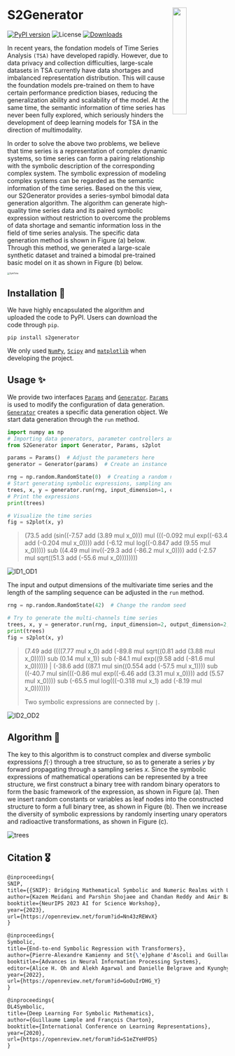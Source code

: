 #  S2Generator <img width="25%" align="right" src="https://github.com/wwhenxuan/S2Generator/blob/main/images/logo-small.png?raw=true">

[![PyPI version](https://badge.fury.io/py/PySDKit.svg)](https://pypi.org/project/PySDKit/) ![License](https://img.shields.io/github/license/wwhenxuan/PySDKit) [![Downloads](https://pepy.tech/badge/pysdkit)](https://pepy.tech/project/pysdkit)

In recent years, the fondation models of Time Series Analysis `(TSA)` have developed rapidly. However, due to data privacy and collection difficulties, large-scale datasets in TSA currently have data shortages and imbalanced representation distribution. This will cause the foundation models pre-trained on them to have certain performance prediction biases, reducing the generalization ability and scalability of the model. At the same time, the semantic information of time series has never been fully explored, which seriously hinders the development of deep learning models for TSA in the direction of multimodality.

In order to solve the above two problems, we believe that time series is a representation of complex dynamic systems, so time series can form a pairing relationship with the symbolic description of the corresponding complex system. The symbolic expression of modeling complex systems can be regarded as the semantic information of the time series. Based on the this view, our S2Generator provides a series-symbol bimodal data generation algorithm. The algorithm can generate high-quality time series data and its paired symbolic expression without restriction to overcome the problems of data shortage and semantic information loss in the field of time series analysis. The specific data generation method is shown in Figure (a) below. Through this method, we generated a large-scale synthetic dataset and trained a bimodal pre-trained basic model on it as shown in Figure (b) below.

<img src="https://raw.githubusercontent.com/wwhenxuan/S2Generator/main/images/SymTime.png" alt="SymTime" style="zoom:33%;" />

## Installation 🚀

We have highly encapsulated the algorithm and uploaded the code to PyPI. Users can download the code through `pip`.

~~~
pip install s2generator
~~~

We only used [`NumPy`](https://numpy.org/), [`Scipy`](https://scipy.org/) and [`matplotlib`](https://matplotlib.org/) when developing the project.

## Usage ✨

We provide two interfaces [`Params`](https://github.com/wwhenxuan/S2Generator/blob/main/S2Generator/params.py) and [`Generator`](https://github.com/wwhenxuan/S2Generator/blob/main/S2Generator/generators.py). [`Params`](https://github.com/wwhenxuan/S2Generator/blob/main/S2Generator/params.py) is used to modify the configuration of data generation. [`Generator`](https://github.com/wwhenxuan/S2Generator/blob/main/S2Generator/generators.py) creates a specific data generation object. We start data generation through the `run` method.

~~~python
import numpy as np
# Importing data generators, parameter controllers and visualization functions
from S2Generator import Generator, Params, s2plot

params = Params()  # Adjust the parameters here
generator = Generator(params)  # Create an instance

rng = np.random.RandomState(0)  # Creating a random number object
# Start generating symbolic expressions, sampling and generating series
trees, x, y = generator.run(rng, input_dimension=1, output_dimension=1, n_points=256)
# Print the expressions
print(trees)

# Visualize the time series
fig = s2plot(x, y)
~~~

> (73.5 add (sin((-7.57 add (3.89 mul x_0))) mul (((-0.092 mul exp((-63.4 add (-0.204 mul x_0)))) add (-6.12 mul log((-0.847 add (9.55 mul x_0))))) sub ((4.49 mul inv((-29.3 add (-86.2 mul x_0)))) add (-2.57 mul sqrt((51.3 add (-55.6 mul x_0))))))))

![ID1_OD1](https://raw.githubusercontent.com/wwhenxuan/S2Generator/main/images/ID1_OD1.jpg)

The input and output dimensions of the multivariate time series and the length of the sampling sequence can be adjusted in the `run` method.

~~~python
rng = np.random.RandomState(42)  # Change the random seed

# Try to generate the multi-channels time series
trees, x, y = generator.run(rng, input_dimension=2, output_dimension=2, n_points=256)
print(trees)
fig = s2plot(x, y)
~~~

> (7.49 add ((((7.77 mul x_0) add (-89.8 mul sqrt((0.81 add (3.88 mul x_0))))) sub (0.14 mul x_1)) sub (-84.1 mul exp((9.58 add (-81.6 mul x_0)))))) | (-38.6 add ((87.1 mul sin((0.554 add (-57.5 mul x_1)))) sub ((-40.7 mul sin(((-0.86 mul exp((-6.46 add (3.31 mul x_0)))) add (5.57 mul x_0)))) sub (-65.5 mul log(((-0.318 mul x_1) add (-8.19 mul x_0)))))))
>
> Two symbolic expressions are connected by `|`.

![ID2_OD2](https://raw.githubusercontent.com/wwhenxuan/S2Generator/main/images/ID2_OD2.jpg)

## Algorithm 🎯

The key to this algorithm is to construct complex and diverse symbolic expressions $f(\cdot)$ through a tree structure, so as to generate a series $y$ by forward propagating through a sampling series $x$. Since the symbolic expressions of mathematical operations can be represented by a tree structure, we first construct a binary tree with random binary operators to form the basic framework of the expression, as shown in Figure (a). Then we insert random constants or variables as leaf nodes into the constructed structure to form a full binary tree, as shown in Figure (b). Then we increase the diversity of symbolic expressions by randomly inserting unary operators and radioactive transformations, as shown in Figure (c).

![trees](https://raw.githubusercontent.com/wwhenxuan/S2Generator/main/images/trees.jpg)

## Citation 🎖️

~~~latex
@inproceedings{
SNIP,
title={{SNIP}: Bridging Mathematical Symbolic and Numeric Realms with Unified Pre-training},
author={Kazem Meidani and Parshin Shojaee and Chandan Reddy and Amir Barati Farimani},
booktitle={NeurIPS 2023 AI for Science Workshop},
year={2023},
url={https://openreview.net/forum?id=Nn43zREWvX}
}
~~~

~~~latex
@inproceedings{
Symbolic,
title={End-to-end Symbolic Regression with Transformers},
author={Pierre-Alexandre Kamienny and St{\'e}phane d'Ascoli and Guillaume Lample and Francois Charton},
booktitle={Advances in Neural Information Processing Systems},
editor={Alice H. Oh and Alekh Agarwal and Danielle Belgrave and Kyunghyun Cho},
year={2022},
url={https://openreview.net/forum?id=GoOuIrDHG_Y}
}
~~~

~~~latex
@inproceedings{
DL4Symbolic,
title={Deep Learning For Symbolic Mathematics},
author={Guillaume Lample and François Charton},
booktitle={International Conference on Learning Representations},
year={2020},
url={https://openreview.net/forum?id=S1eZYeHFDS}
}
~~~